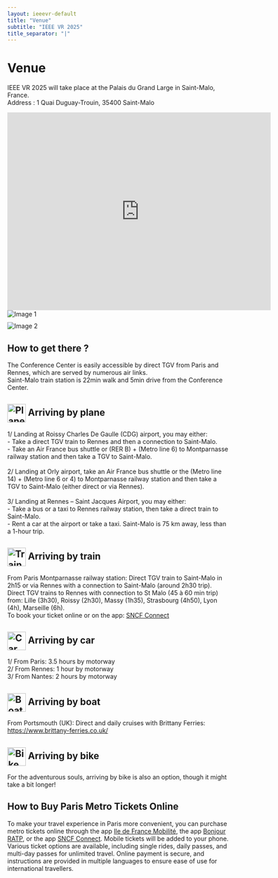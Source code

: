 ```yaml
---
layout: ieeevr-default
title: "Venue"
subtitle: "IEEE VR 2025"
title_separator: "|"
---
```


<div>
    <h1>Venue</h1>
    <p>
        IEEE VR 2025 will take place at the Palais du Grand Large in Saint-Malo, France. <br>
        Address : 1 Quai Duguay-Trouin, 35400 Saint-Malo
    </p>
    <iframe 
        src="https://www.google.com/maps/embed?pb=!1m18!1m12!1m3!1d5271.628583310851!2d-2.021787822289321!3d48.651667771304965!2m3!1f0!2f0!3f0!3m2!1i1024!2i768!4f13.1!3m3!1m2!1s0x480e8112080cea15%3A0xde29d6cae2ba1891!2sPalais%20du%20Grand%20Large%20-%20Centre%20des%20Congr%C3%A8s!5e0!3m2!1sfr!2sfr!4v1727188769479!5m2!1sfr!2sfr" 
        width="600" 
        height="450" 
        style="border:0;" 
        allowfullscreen="" 
        loading="lazy" 
        referrerpolicy="no-referrer-when-downgrade"></iframe>
    <div style="display: flex; justify-content: center; gap: 10px; flex-wrap: wrap;">
        <img src="{{ '/assets/images/exterieur-pgl.jpg' | relative_url }}" alt="Image 1" style="flex: 1 1 300px; max-width: 100%; height: auto;"/>
        <img src="{{ '/assets/images/rjc-sunset-2.jpg' | relative_url }}" alt="Image 2" style="flex: 1 1 300px; max-width: 100%; height: auto;"/>
    </div>
    <h2>How to get there ?</h2>
    <p>
        The Conference Center is easily accessible by direct TGV from Paris and Rennes, which are served by numerous air links. <br>
        Saint-Malo train station is 22min walk and 5min drive from the Conference Center. 
    </p>
    <h2><img src="{{ '/assets/images/icons/plane.png' | relative_url }}" alt="Plane" style="height: 2em; vertical-align: middle;"/> Arriving by plane</h2>
    <p>
        1/ Landing at Roissy Charles De Gaulle (CDG) airport, you may either: <br>
        - Take a direct TGV train to Rennes and then a connection to Saint-Malo. <br>
        - Take an Air France bus shuttle or (RER B) + (Metro line 6) to Montparnasse railway station and then take a TGV to Saint-Malo. <br><br>
        2/ Landing at Orly airport, take an Air France bus shuttle or the (Metro line 14) + (Metro line 6 or 4) to Montparnasse railway station and then take a TGV to Saint-Malo (either direct or via Rennes). <br><br>
        3/ Landing at Rennes – Saint Jacques Airport, you may either: <br>
        - Take a bus or a taxi to Rennes railway station, then take a direct train to Saint-Malo. <br>
        - Rent a car at the airport or take a taxi. Saint-Malo is 75 km away, less than a 1-hour trip.
    </p>
    <h2><img src="{{ '/assets/images/icons/train.png' | relative_url }}" alt="Train" style="height: 2em; vertical-align: middle;"/> Arriving by train</h2>
    <p>
        From Paris Montparnasse railway station: Direct TGV train to Saint-Malo in 2h15 or via Rennes with a connection to Saint-Malo (around 2h30 trip). <br>
        Direct TGV trains to Rennes with connection to St Malo (45 à 60 min trip) from: Lille (3h30), Roissy (2h30), Massy (1h35), Strasbourg (4h50), Lyon (4h), Marseille (6h).<br>
        To book your ticket online or on the app: <a href="https://www.sncf-connect.com/">SNCF Connect</a>
    </p>
    <h2><img src="{{ '/assets/images/icons/car.png' | relative_url }}" alt="Car" style="height: 2em; vertical-align: middle;"/>   Arriving by car</h2>
    <p>
        1/ From Paris: 3.5 hours by motorway<br>
        2/ From Rennes: 1 hour by motorway<br>
        3/ From Nantes: 2 hours by motorway
    </p>
    <h2><img src="{{ '/assets/images/icons/boat.png' | relative_url }}" alt="Boat" style="height: 2em; vertical-align: middle;"/>  Arriving by boat</h2>
    <p>
        From Portsmouth (UK): Direct and daily cruises with Brittany Ferries: <br>
        <a href="https://www.brittany-ferries.co.uk/">https://www.brittany-ferries.co.uk/</a>
    </p>
    <h2><img src="{{ '/assets/images/icons/bike.png' | relative_url }}" alt="Bike" style="height: 2em; vertical-align: middle;"/>  Arriving by bike</h2>
    <p>
        For the adventurous souls, arriving by bike is also an option, though it might take a bit longer!
    </p>
    <h2>How to Buy Paris Metro Tickets Online</h2>
    <p>
        To make your travel experience in Paris more convenient, you can purchase metro tickets online through the app <a href="https://www.iledefrance-mobilites.fr/en">Ile de France Mobilité</a>, the app <a href="https://    www.ratp.fr/en/apps/bonjour-ratp">Bonjour RATP</a>, or the app <a href="https://www.sncf-connect.com/en-en/tools/mobile-app">SNCF Connect</a>. Mobile tickets will be added to your phone. Various ticket options are available,     including single rides, daily passes, and multi-day passes for unlimited travel. Online payment is secure, and instructions are provided in multiple languages to ensure ease of use for international travellers.
    </p>
</div>

